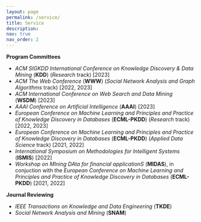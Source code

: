 ```yaml
---
layout: page
permalink: /service/
title: Service
description: 
nav: true
nav_order: 2
---
```


<b> Program Committees </b>
- <i> ACM SIGKDD International Conference on Knowledge Discovery & Data Mining </i> (<b>KDD</b>) (<i>Research</i> track) [2023]
- <i> ACM The Web Conference</i> (<b>WWW</b>) (<i>Social Network Analysis and Graph Algorithms</i> track) [2022, 2023]
- <i> ACM International Conference on Web Search and Data Mining</i> (<b>WSDM</b>) [2023]
- <i> AAAI Conference on Artificial Intelligence</i> (<b>AAAI</b>) [2023]
- <i> European Conference on Machine Learning and Principles and Practice of Knowledge Discovery in Databases</i> (<b>ECML-PKDD</b>) (<i>Research</i> track) [2022, 2023]
- <i> European Conference on Machine Learning and Principles and Practice of Knowledge Discovery in Databases</i> (<b>ECML-PKDD</b>) (<i>Applied Data Science</i> track) [2021, 2022]
- <i> International Symposium on Methodologies for Intelligent Systems</i> (<b>ISMIS</b>) [2022]
- <i> Workshop on MIning DAta for financial applicationS</i> (<b>MIDAS</b>), in conjuction with the <i>European Conference on Machine Learning and Principles and Practice of Knowledge Discovery in Databases</i> (<b>ECML-PKDD</b>) [2021, 2022]

<b> Journal Reviewing </b>
- <i>IEEE Transactions on Knowledge and Data Engineering</i> (<b>TKDE</b>)
- <i>Social Network Analysis and Mining</i> (<b>SNAM</b>)


